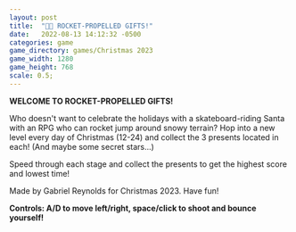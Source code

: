 ```yaml
---
layout: post
title:  "🎅🏻 ROCKET-PROPELLED GIFTS!"
date:   2022-08-13 14:12:32 -0500
categories: game
game_directory: games/Christmas 2023
game_width: 1280
game_height: 768
scale: 0.5;
---
```


**WELCOME TO ROCKET-PROPELLED GIFTS!**

Who doesn't want to celebrate the holidays with a skateboard-riding Santa with an RPG who can rocket jump around snowy terrain? Hop into a new level every day of Christmas (12-24) and collect the 3 presents located in each! (And maybe some secret stars...) 

Speed through each stage and collect the presents to get the highest score and lowest time!

Made by Gabriel Reynolds for Christmas 2023. Have fun!

**Controls: A/D to move left/right, space/click to shoot and bounce yourself!**

